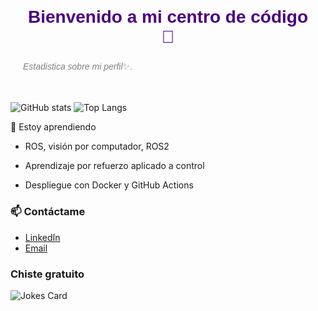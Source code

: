 <section style="font-family: Arial, sans-serif; padding: 20px; max-width: 600px; margin: auto;">
  <div style="text-align: center;">
    <h1 style="font-size: 2em; color: #4B0082;">Bienvenido a mi centro de código 👋</h1>
  </div>
  <p style="font-size: 1em; color: gray;">
    <em>Estadistica sobre mi perfil</em>✨.
  </p>
</section>

![GitHub stats](https://github-readme-stats.vercel.app/api?username=saballeth&show_icons=true&theme=blue-green)
![Top Langs](https://github-readme-stats.vercel.app/api/top-langs/?username=saballeth&layout=compact&theme=blue-green)

🌱 Estoy aprendiendo

  - ROS, visión por computador, ROS2

  - Aprendizaje por refuerzo aplicado a control

  - Despliegue con Docker y GitHub Actions

### 📫 Contáctame
- [LinkedIn](https://www.linkedin.com/in/camilo-saballeth-lora-21b443314/)
- [Email](saballethloracamilo@gmail.com)

### Chiste gratuito
![Jokes Card](https://readme-jokes.vercel.app/api)
